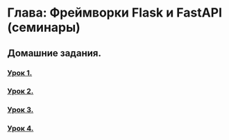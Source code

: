 # Глава: Фреймворки Flask и FastAPI (семинары)
## Домашние задания.
 
### [Урок 1.](/Lesson01_HW)
### [Урок 2.](/Lesson02/HomeWork)
### [Урок 3.](/Lesson03/HomeWork)
### [Урок 4.](/Lesson03/HomeWork)